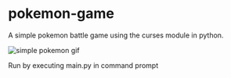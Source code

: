 # pokemon-game
A simple pokemon battle game using the curses module in python.

![simple pokemon gif](https://user-images.githubusercontent.com/112262472/192646628-570bd770-231c-4865-af81-8744938947eb.gif)

Run by executing main.py in command prompt

